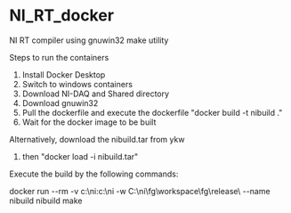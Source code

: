 # NI_RT_docker

NI RT compiler using gnuwin32 make utility

Steps to run the containers

1. Install Docker Desktop
2. Switch to windows containers
3. Download NI-DAQ and Shared directory
4. Download gnuwin32
5. Pull the dockerfile and execute the dockerfile  "docker build -t nibuild ."
6. Wait for the docker image to be built

Alternatively, download the nibuild.tar from ykw

1. then "docker load -i nibuild.tar"

Execute the build by the following commands:

docker run --rm -v c:\ni:c:\ni -w C:\ni\fg\workspace\fg\release\ --name nibuild nibuild make
